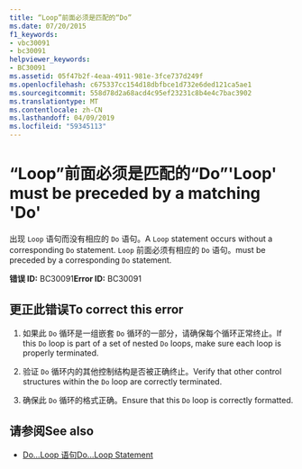 ```yaml
---
title: “Loop”前面必须是匹配的“Do”
ms.date: 07/20/2015
f1_keywords:
- vbc30091
- bc30091
helpviewer_keywords:
- BC30091
ms.assetid: 05f47b2f-4eaa-4911-981e-3fce737d249f
ms.openlocfilehash: c675337cc154d18dbfbce1d732e6ded121ca5ae1
ms.sourcegitcommit: 558d78d2a68acd4c95ef23231c8b4e4c7bac3902
ms.translationtype: MT
ms.contentlocale: zh-CN
ms.lasthandoff: 04/09/2019
ms.locfileid: "59345113"
---
```

# <a name="loop-must-be-preceded-by-a-matching-do"></a><span data-ttu-id="77985-102">“Loop”前面必须是匹配的“Do”</span><span class="sxs-lookup"><span data-stu-id="77985-102">'Loop' must be preceded by a matching 'Do'</span></span>
<span data-ttu-id="77985-103">出现 `Loop` 语句而没有相应的 `Do` 语句。</span><span class="sxs-lookup"><span data-stu-id="77985-103">A `Loop` statement occurs without a corresponding `Do` statement.</span></span> `Loop` <span data-ttu-id="77985-104">前面必须有相应的 `Do` 语句。</span><span class="sxs-lookup"><span data-stu-id="77985-104">must be preceded by a corresponding `Do` statement.</span></span>  
  
 <span data-ttu-id="77985-105">**错误 ID:** BC30091</span><span class="sxs-lookup"><span data-stu-id="77985-105">**Error ID:** BC30091</span></span>  
  
## <a name="to-correct-this-error"></a><span data-ttu-id="77985-106">更正此错误</span><span class="sxs-lookup"><span data-stu-id="77985-106">To correct this error</span></span>  
  
1. <span data-ttu-id="77985-107">如果此 `Do` 循环是一组嵌套 `Do` 循环的一部分，请确保每个循环正常终止。</span><span class="sxs-lookup"><span data-stu-id="77985-107">If this `Do` loop is part of a set of nested `Do` loops, make sure each loop is properly terminated.</span></span>  
  
2. <span data-ttu-id="77985-108">验证 `Do` 循环内的其他控制结构是否被正确终止。</span><span class="sxs-lookup"><span data-stu-id="77985-108">Verify that other control structures within the `Do` loop are correctly terminated.</span></span>  
  
3. <span data-ttu-id="77985-109">确保此 `Do` 循环的格式正确。</span><span class="sxs-lookup"><span data-stu-id="77985-109">Ensure that this `Do` loop is correctly formatted.</span></span>  
  
## <a name="see-also"></a><span data-ttu-id="77985-110">请参阅</span><span class="sxs-lookup"><span data-stu-id="77985-110">See also</span></span>

- [<span data-ttu-id="77985-111">Do...Loop 语句</span><span class="sxs-lookup"><span data-stu-id="77985-111">Do...Loop Statement</span></span>](../../visual-basic/language-reference/statements/do-loop-statement.md)
